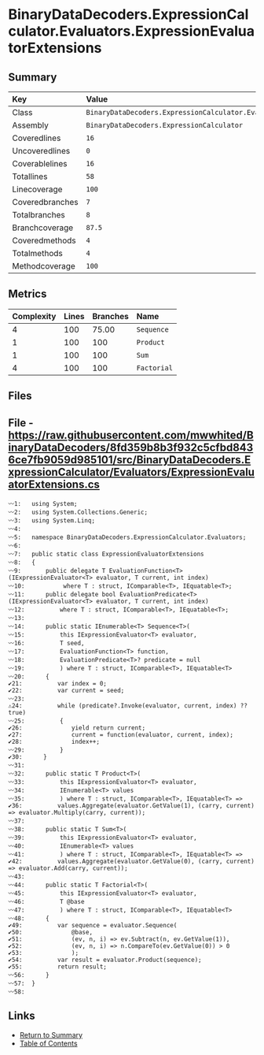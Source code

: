 ﻿# BinaryDataDecoders.ExpressionCalculator.Evaluators.ExpressionEvaluatorExtensions

## Summary

| Key             | Value                                                                              |
| :-------------- | :--------------------------------------------------------------------------------- |
| Class           | `BinaryDataDecoders.ExpressionCalculator.Evaluators.ExpressionEvaluatorExtensions` |
| Assembly        | `BinaryDataDecoders.ExpressionCalculator`                                          |
| Coveredlines    | `16`                                                                               |
| Uncoveredlines  | `0`                                                                                |
| Coverablelines  | `16`                                                                               |
| Totallines      | `58`                                                                               |
| Linecoverage    | `100`                                                                              |
| Coveredbranches | `7`                                                                                |
| Totalbranches   | `8`                                                                                |
| Branchcoverage  | `87.5`                                                                             |
| Coveredmethods  | `4`                                                                                |
| Totalmethods    | `4`                                                                                |
| Methodcoverage  | `100`                                                                              |

## Metrics

| Complexity | Lines | Branches | Name        |
| :--------- | :---- | :------- | :---------- |
| 4          | 100   | 75.00    | `Sequence`  |
| 1          | 100   | 100      | `Product`   |
| 1          | 100   | 100      | `Sum`       |
| 4          | 100   | 100      | `Factorial` |

## Files

## File - https://raw.githubusercontent.com/mwwhited/BinaryDataDecoders/8fd359b8b3f932c5cfbd8436ce7fb9059d985101/src/BinaryDataDecoders.ExpressionCalculator/Evaluators/ExpressionEvaluatorExtensions.cs

```CSharp
〰1:   using System;
〰2:   using System.Collections.Generic;
〰3:   using System.Linq;
〰4:   
〰5:   namespace BinaryDataDecoders.ExpressionCalculator.Evaluators;
〰6:   
〰7:   public static class ExpressionEvaluatorExtensions
〰8:   {
〰9:       public delegate T EvaluationFunction<T>(IExpressionEvaluator<T> evaluator, T current, int index)
〰10:           where T : struct, IComparable<T>, IEquatable<T>;
〰11:      public delegate bool EvaluationPredicate<T>(IExpressionEvaluator<T> evaluator, T current, int index)
〰12:          where T : struct, IComparable<T>, IEquatable<T>;
〰13:  
〰14:      public static IEnumerable<T> Sequence<T>(
〰15:          this IExpressionEvaluator<T> evaluator,
〰16:          T seed,
〰17:          EvaluationFunction<T> function,
〰18:          EvaluationPredicate<T>? predicate = null
〰19:          ) where T : struct, IComparable<T>, IEquatable<T>
〰20:      {
✔21:          var index = 0;
✔22:          var current = seed;
〰23:  
⚠24:          while (predicate?.Invoke(evaluator, current, index) ?? true)
〰25:          {
✔26:              yield return current;
✔27:              current = function(evaluator, current, index);
✔28:              index++;
〰29:          }
✔30:      }
〰31:  
〰32:      public static T Product<T>(
〰33:          this IExpressionEvaluator<T> evaluator,
〰34:          IEnumerable<T> values
〰35:          ) where T : struct, IComparable<T>, IEquatable<T> =>
✔36:          values.Aggregate(evaluator.GetValue(1), (carry, current) => evaluator.Multiply(carry, current));
〰37:  
〰38:      public static T Sum<T>(
〰39:          this IExpressionEvaluator<T> evaluator,
〰40:          IEnumerable<T> values
〰41:          ) where T : struct, IComparable<T>, IEquatable<T> =>
✔42:          values.Aggregate(evaluator.GetValue(0), (carry, current) => evaluator.Add(carry, current));
〰43:  
〰44:      public static T Factorial<T>(
〰45:          this IExpressionEvaluator<T> evaluator,
〰46:          T @base
〰47:          ) where T : struct, IComparable<T>, IEquatable<T>
〰48:      {
✔49:          var sequence = evaluator.Sequence(
✔50:              @base,
✔51:              (ev, n, i) => ev.Subtract(n, ev.GetValue(1)),
✔52:              (ev, n, i) => n.CompareTo(ev.GetValue(0)) > 0
✔53:              );
✔54:          var result = evaluator.Product(sequence);
✔55:          return result;
〰56:      }
〰57:  }
〰58:  
```

## Links

* [Return to Summary](Summary.md)
* [Table of Contents](../TOC.md)

